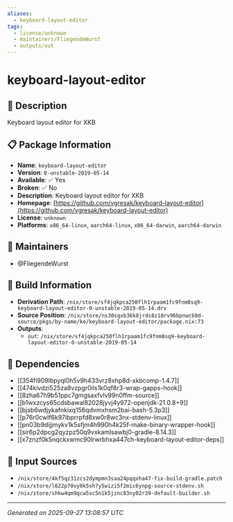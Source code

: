 ```yaml
---
aliases:
  - keyboard-layout-editor
tags:
  - license/unknown
  - maintainers/FliegendeWurst
  - outputs/out
---
```


# keyboard-layout-editor

## 📝 Description

Keyboard layout editor for XKB

## 📋 Package Information

- **Name**: `keyboard-layout-editor`
- **Version**: `0-unstable-2019-05-14`
- **Available**: ✅ Yes
- **Broken**: ✅ No
- **Description**: Keyboard layout editor for XKB
- **Homepage**: [https://github.com/vgresak/keyboard-layout-editor](https://github.com/vgresak/keyboard-layout-editor)
- **License**: `unknown`
- **Platforms**: `x86_64-linux`, `aarch64-linux`, `x86_64-darwin`, `aarch64-darwin`
## 👥 Maintainers

- @FliegendeWurst


## 🔧 Build Information

- **Derivation Path**: `/nix/store/sf4jqkpca250flh1rpaam1fc9fnm8sq9-keyboard-layout-editor-0-unstable-2019-05-14.drv`
- **Source Position**: `/nix/store/ns30sqxb36k8jrds8z18rv96bpnwc60d-source/pkgs/by-name/ke/keyboard-layout-editor/package.nix:73`
- **Outputs**:
  - `out`:  `/nix/store/sf4jqkpca250flh1rpaam1fc9fnm8sq9-keyboard-layout-editor-0-unstable-2019-05-14`

## 🔗 Dependencies

- [[354fi909lbpyql0h5v9h433vrz8xhp8d-xkbcomp-1.4.7]]
- [[474kivdzi525za8vzpgr0ils1k0qf8r3-wrap-gapps-hook]]
- [[8zha67h9b51ppc7gmgsaxfvlv99n0ffm-source]]
- [[b1wxzcys65cdsbawal82028jyvj4y972-openjdk-21.0.8+9]]
- [[bjsb6wdjykafnkixq156qdvmxhsm2bai-bash-5.3p3]]
- [[p76r0cwlf6k97ibprrpfd8xw0r8wc3nx-stdenv-linux]]
- [[pn03b9dijjmykv1k5sfjm4h990h4k25f-make-binary-wrapper-hook]]
- [[sir6p2dpcg2qyzpz50q9vxkamlsawbj0-gradle-8.14.3]]
- [[x7znzf0k5nqckxwmc90lrwrbhxa447ch-keyboard-layout-editor-deps]]

## 📁 Input Sources

- `/nix/store/4kf5qz31zcs2dympmn3saa24pqqxha47-fix-build-gradle.patch`
- `/nix/store/l622p70vy8k5sh7y5wizi5f2mic6ynpg-source-stdenv.sh`
- `/nix/store/shkw4qm9qcw5sc5n1k5jznc83ny02r39-default-builder.sh`

---
*Generated on 2025-09-27 13:08:57 UTC*
